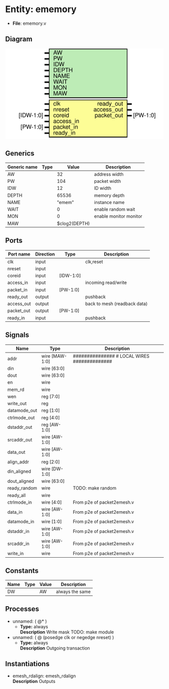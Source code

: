 # Entity: ememory

- **File**: ememory.v
## Diagram

![Diagram](ememory.svg "Diagram")
## Generics

| Generic name | Type | Value         | Description              |
| ------------ | ---- | ------------- | ------------------------ |
| AW           |      | 32            |  address width           |
| PW           |      | 104           |  packet width            |
| IDW          |      | 12            |  ID width                |
| DEPTH        |      | 65536         |  memory depth            |
| NAME         |      | "emem"        |  instance name           |
| WAIT         |      | 0             |  enable random wait      |
| MON          |      | 0             |  enable monitor monitor  |
| MAW          |      | $clog2(DEPTH) |                          |
## Ports

| Port name  | Direction | Type      | Description                   |
| ---------- | --------- | --------- | ----------------------------- |
| clk        | input     |           |  clk,reset                    |
| nreset     | input     |           |                               |
| coreid     | input     | [IDW-1:0] |                               |
| access_in  | input     |           |  incoming read/write          |
| packet_in  | input     | [PW-1:0]  |                               |
| ready_out  | output    |           | pushback                      |
| access_out | output    |           |  back to mesh (readback data) |
| packet_out | output    | [PW-1:0]  |                               |
| ready_in   | input     |           | pushback                      |
## Signals

| Name         | Type           | Description                                   |
| ------------ | -------------- | --------------------------------------------- |
| addr         | wire [MAW-1:0] | ############### # LOCAL WIRES ##############  |
| din          | wire [63:0]    |                                               |
| dout         | wire [63:0]    |                                               |
| en           | wire           |                                               |
| mem_rd       | wire           |                                               |
| wen          | reg [7:0]      |                                               |
| write_out    | reg            |                                               |
| datamode_out | reg [1:0]      |                                               |
| ctrlmode_out | reg [4:0]      |                                               |
| dstaddr_out  | reg [AW-1:0]   |                                               |
| srcaddr_out  | wire [AW-1:0]  |                                               |
| data_out     | wire [AW-1:0]  |                                               |
| align_addr   | reg  [2:0]     |                                               |
| din_aligned  | wire [DW-1:0]  |                                               |
| dout_aligned | wire [63:0]    |                                               |
| ready_random | wire           | TODO: make random                             |
| ready_all    | wire           |                                               |
| ctrlmode_in  | wire [4:0]     | From p2e of packet2emesh.v                    |
| data_in      | wire [AW-1:0]  | From p2e of packet2emesh.v                    |
| datamode_in  | wire [1:0]     | From p2e of packet2emesh.v                    |
| dstaddr_in   | wire [AW-1:0]  | From p2e of packet2emesh.v                    |
| srcaddr_in   | wire [AW-1:0]  | From p2e of packet2emesh.v                    |
| write_in     | wire           | From p2e of packet2emesh.v                    |
## Constants

| Name | Type | Value | Description      |
| ---- | ---- | ----- | ---------------- |
| DW   |      | AW    | always the same  |
## Processes
- unnamed: ( @* )
  - **Type:** always
</br>**Description**
Write mask TODO: make module 
- unnamed: ( @ (posedge  clk or negedge nreset) )
  - **Type:** always
</br>**Description**
Outgoing transaction      
## Instantiations

- emesh_rdalign: emesh_rdalign
</br>**Description**
Outputs

